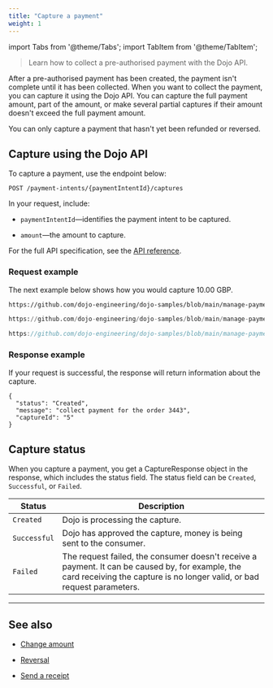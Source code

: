 ```yaml
---
title: "Capture a payment"
weight: 1
---
```

import Tabs from '@theme/Tabs';
import TabItem from '@theme/TabItem';

>Learn how to collect a pre-authorised payment with the Dojo API.

After a pre-authorised payment has been created, the payment isn't complete until it has been collected. When you want to collect the payment, you can capture it using the Dojo API. You can capture the full payment amount, part of the amount, or make several partial captures if their amount doesn't exceed the full payment amount.

You can only capture a payment that hasn't yet been refunded or reversed.

## Capture using the Dojo API

To capture a payment, use the endpoint below:

``` POST /payment-intents/{paymentIntentId}/captures ```

In your request, include:

* `paymentIntentId`—identifies the payment intent to be captured.

* `amount`—the amount to capture.

For the full API specification, see the [API reference](/api#operation/Captures_Create).

### Request example

The next example below shows how you would capture 10.00 GBP.

<Tabs groupId="codeGroup">
  <TabItem value="curl" label="curl" default>

```bash reference
https://github.com/dojo-engineering/dojo-samples/blob/main/manage-payments/curl/capture.sh
```

  </TabItem>
  <TabItem value="python" label="Python">

```py reference
https://github.com/dojo-engineering/dojo-samples/blob/main/manage-payments/python/capture.py
```

  </TabItem>
  <TabItem value="C#" label="C#">

```cs reference
https://github.com/dojo-engineering/dojo-samples/blob/main/manage-payments/cs/capture.cs
```
</TabItem>
</Tabs>

### Response example

If your request is successful, the response will return information about the capture.

```
{
  "status": "Created",
  "message": "collect payment for the order 3443",
  "captureId": "5"
}
```

## Capture status

When you capture a payment, you get a CaptureResponse object in the response, which includes the status field. The status field can be `Created`, `Successful`, or `Failed`.

| Status | Description |
| ------------- | -----|
| `Created`| Dojo is processing the capture.|
| `Successful` | Dojo has approved the capture, money is being sent to the consumer.|
| `Failed`|  The request failed, the consumer doesn't receive a payment. It can be caused by, for example, the card receiving the capture is no longer valid, or bad request parameters.|

---

## See also

* [Change amount](change-amount/)

* [Reversal](Cancellation%20payments/reversal/)

* [Send a receipt](send-receipt/)
